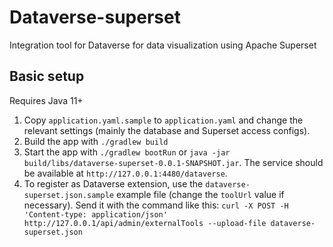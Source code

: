 
# Dataverse-superset

Integration tool for Dataverse for data visualization using Apache Superset

## Basic setup

Requires Java 11+

1. Copy `application.yaml.sample` to `application.yaml` and change the relevant settings (mainly the database and Superset access configs).
2. Build the app with `./gradlew build`
3. Start the app with `./gradlew bootRun` or `java -jar build/libs/dataverse-superset-0.0.1-SNAPSHOT.jar`.
   The service should be available at `http://127.0.0.1:4480/dataverse`.
4. To register as Dataverse extension, use the `dataverse-superset.json.sample` example file (change the `toolUrl` value if necessary).
   Send it with the command like this: `curl -X POST -H 'Content-type: application/json' http://127.0.0.1/api/admin/externalTools --upload-file dataverse-superset.json`
